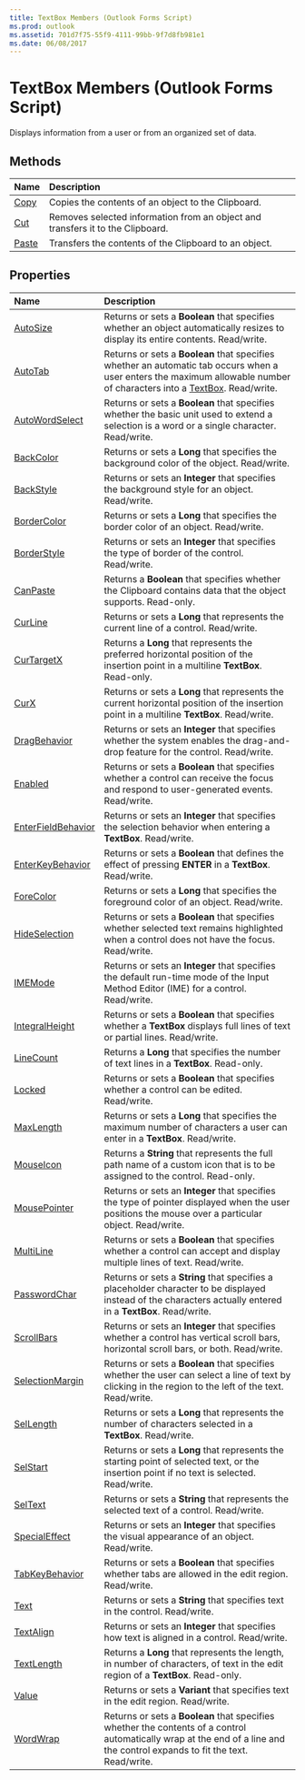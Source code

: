 ```yaml
---
title: TextBox Members (Outlook Forms Script)
ms.prod: outlook
ms.assetid: 701d7f75-55f9-4111-99bb-9f7d8fb981e1
ms.date: 06/08/2017
---
```



# TextBox Members (Outlook Forms Script)

Displays information from a user or from an organized set of data.


## Methods



|**Name**|**Description**|
|:-----|:-----|
| [Copy](textbox-copy-method-outlook-forms-script.md)|Copies the contents of an object to the Clipboard.|
| [Cut](textbox-cut-method-outlook-forms-script.md)|Removes selected information from an object and transfers it to the Clipboard.|
| [Paste](textbox-paste-method-outlook-forms-script.md)|Transfers the contents of the Clipboard to an object.|



## Properties



|**Name**|**Description**|
|:-----|:-----|
| [AutoSize](textbox-autosize-property-outlook-forms-script.md)|Returns or sets a **Boolean** that specifies whether an object automatically resizes to display its entire contents. Read/write.|
| [AutoTab](textbox-autotab-property-outlook-forms-script.md)|Returns or sets a **Boolean** that specifies whether an automatic tab occurs when a user enters the maximum allowable number of characters into a [TextBox](textbox-object-outlook-forms-script.md). Read/write.|
| [AutoWordSelect](textbox-autowordselect-property-outlook-forms-script.md)|Returns or sets a **Boolean** that specifies whether the basic unit used to extend a selection is a word or a single character. Read/write.|
| [BackColor](textbox-backcolor-property-outlook-forms-script.md)|Returns or sets a **Long** that specifies the background color of the object. Read/write.|
| [BackStyle](textbox-backstyle-property-outlook-forms-script.md)|Returns or sets an **Integer** that specifies the background style for an object. Read/write.|
| [BorderColor](textbox-bordercolor-property-outlook-forms-script.md)|Returns or sets a **Long** that specifies the border color of an object. Read/write.|
| [BorderStyle](textbox-borderstyle-property-outlook-forms-script.md)|Returns or sets an **Integer** that specifies the type of border of the control. Read/write.|
| [CanPaste](textbox-canpaste-property-outlook-forms-script.md)|Returns a **Boolean** that specifies whether the Clipboard contains data that the object supports. Read-only.|
| [CurLine](textbox-curline-property-outlook-forms-script.md)|Returns or sets a **Long** that represents the current line of a control. Read/write.|
| [CurTargetX](textbox-curtargetx-property-outlook-forms-script.md)|Returns a **Long** that represents the preferred horizontal position of the insertion point in a multiline **TextBox**. Read-only.|
| [CurX](textbox-curx-property-outlook-forms-script.md)|Returns or sets a **Long** that represents the current horizontal position of the insertion point in a multiline **TextBox**. Read/write.|
| [DragBehavior](textbox-dragbehavior-property-outlook-forms-script.md)|Returns or sets an **Integer** that specifies whether the system enables the drag-and-drop feature for the control. Read/write.|
| [Enabled](textbox-enabled-property-outlook-forms-script.md)|Returns or sets a **Boolean** that specifies whether a control can receive the focus and respond to user-generated events. Read/write.|
| [EnterFieldBehavior](textbox-enterfieldbehavior-property-outlook-forms-script.md)|Returns or sets an **Integer** that specifies the selection behavior when entering a **TextBox**. Read/write.|
| [EnterKeyBehavior](textbox-enterkeybehavior-property-outlook-forms-script.md)|Returns or sets a **Boolean** that defines the effect of pressing **ENTER** in a **TextBox**. Read/write.|
| [ForeColor](textbox-forecolor-property-outlook-forms-script.md)|Returns or sets a **Long** that specifies the foreground color of an object. Read/write.|
| [HideSelection](textbox-hideselection-property-outlook-forms-script.md)|Returns or sets a **Boolean** that specifies whether selected text remains highlighted when a control does not have the focus. Read/write.|
| [IMEMode](textbox-imemode-property-outlook-forms-script.md)|Returns or sets an **Integer** that specifies the default run-time mode of the Input Method Editor (IME) for a control. Read/write.|
| [IntegralHeight](textbox-integralheight-property-outlook-forms-script.md)|Returns or sets a **Boolean** that specifies whether a **TextBox** displays full lines of text or partial lines. Read/write.|
| [LineCount](textbox-linecount-property-outlook-forms-script.md)|Returns a **Long** that specifies the number of text lines in a **TextBox**. Read-only.|
| [Locked](textbox-locked-property-outlook-forms-script.md)|Returns or sets a **Boolean** that specifies whether a control can be edited. Read/write.|
| [MaxLength](textbox-maxlength-property-outlook-forms-script.md)|Returns or sets a **Long** that specifies the maximum number of characters a user can enter in a **TextBox**. Read/write.|
| [MouseIcon](textbox-mouseicon-property-outlook-forms-script.md)|Returns a **String** that represents the full path name of a custom icon that is to be assigned to the control. Read-only.|
| [MousePointer](textbox-mousepointer-property-outlook-forms-script.md)|Returns or sets an **Integer** that specifies the type of pointer displayed when the user positions the mouse over a particular object. Read/write.|
| [MultiLine](textbox-multiline-property-outlook-forms-script.md)|Returns or sets a **Boolean** that specifies whether a control can accept and display multiple lines of text. Read/write.|
| [PasswordChar](textbox-passwordchar-property-outlook-forms-script.md)|Returns or sets a **String** that specifies a placeholder character to be displayed instead of the characters actually entered in a **TextBox**. Read/write.|
| [ScrollBars](textbox-scrollbars-property-outlook-forms-script.md)|Returns or sets an **Integer** that specifies whether a control has vertical scroll bars, horizontal scroll bars, or both. Read/write.|
| [SelectionMargin](textbox-selectionmargin-property-outlook-forms-script.md)|Returns or sets a **Boolean** that specifies whether the user can select a line of text by clicking in the region to the left of the text. Read/write.|
| [SelLength](textbox-sellength-property-outlook-forms-script.md)|Returns or sets a **Long** that represents the number of characters selected in a **TextBox**. Read/write.|
| [SelStart](textbox-selstart-property-outlook-forms-script.md)|Returns or sets a **Long** that represents the starting point of selected text, or the insertion point if no text is selected. Read/write.|
| [SelText](textbox-seltext-property-outlook-forms-script.md)|Returns or sets a **String** that represents the selected text of a control. Read/write.|
| [SpecialEffect](textbox-specialeffect-property-outlook-forms-script.md)|Returns or sets an **Integer** that specifies the visual appearance of an object. Read/write.|
| [TabKeyBehavior](textbox-tabkeybehavior-property-outlook-forms-script.md)|Returns or sets a **Boolean** that specifies whether tabs are allowed in the edit region. Read/write.|
| [Text](textbox-text-property-outlook-forms-script.md)|Returns or sets a **String** that specifies text in the control. Read/write.|
| [TextAlign](textbox-textalign-property-outlook-forms-script.md)|Returns or sets an **Integer** that specifies how text is aligned in a control. Read/write.|
| [TextLength](textbox-textlength-property-outlook-forms-script.md)|Returns a **Long** that represents the length, in number of characters, of text in the edit region of a **TextBox**. Read-only.|
| [Value](textbox-value-property-outlook-forms-script.md)|Returns or sets a **Variant** that specifies text in the edit region. Read/write.|
| [WordWrap](textbox-wordwrap-property-outlook-forms-script.md)|Returns or sets a **Boolean** that specifies whether the contents of a control automatically wrap at the end of a line and the control expands to fit the text. Read/write.|



